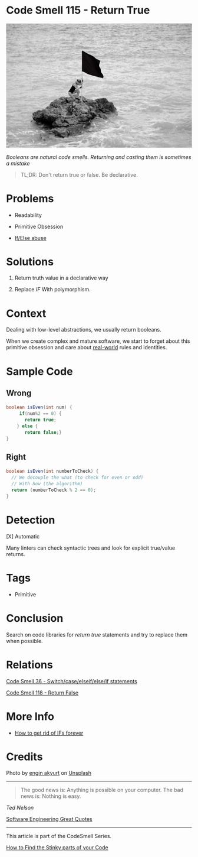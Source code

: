 # Code Smell 115 - Return True

![Code Smell 115 - Return True](Code%20Smell%20115%20-%20Return%20True.jpg)

*Booleans are natural code smells. Returning and casting them is sometimes a mistake*

> TL;DR: Don't return true or false. Be declarative.

# Problems

- Readability

- Primitive Obsession

- [If/Else abuse](https://github.com/mcsee/Software-Design-Articles/tree/main/Articles/Theory/How%20to%20Get%20Rid%20of%20Annoying%20IFs%20Forever/readme.md)

# Solutions

1. Return truth value in a declarative way

2. Replace *IF* With polymorphism.

# Context

Dealing with low-level abstractions, we usually return booleans. 

When we create complex and mature software, we start to forget about this primitive obsession and care about [real-world](https://github.com/mcsee/Software-Design-Articles/tree/main/Articles/Theory/The%20One%20and%20Only%20Software%20Design%20Principle/readme.md) rules and identities.

# Sample Code

## Wrong

[Gist Url]: # (https://gist.github.com/mcsee/973a11295d0d93baa620763dd8eff801)
```java
boolean isEven(int num) {
     if(num%2 == 0) {
       return true;
    } else {
       return false;}        
}
```

## Right

[Gist Url]: # (https://gist.github.com/mcsee/ab38ef6fcc5dd6dea98f1edb452e75e9)
```java
boolean isEven(int numberToCheck) {
  // We decouple the what (to check for even or odd)
  // With how (the algorithm)
  return (numberToCheck % 2 == 0);     
}
```

# Detection

[X] Automatic 

Many linters can check syntactic trees and look for explicit true/value returns.

# Tags

- Primitive

# Conclusion

Search on code libraries for *return true* statements and try to replace them when possible.

# Relations

[Code Smell 36 - Switch/case/elseif/else/if statements](https://github.com/mcsee/Software-Design-Articles/tree/main/Articles/Code%20Smells/Code%20Smell%2036%20-%20Switch%20case%20elseif%20else%20if%20statements/readme.md)

[Code Smell 118 - Return False](https://github.com/mcsee/Software-Design-Articles/tree/main/Articles/Code%20Smells/Code%20Smell%20118%20-%20Return%20False/readme.md)

# More Info

- [How to get rid of IFs forever](https://github.com/mcsee/Software-Design-Articles/tree/main/Articles/Theory/How%20to%20Get%20Rid%20of%20Annoying%20IFs%20Forever/readme.md)

# Credits

Photo by [engin akyurt](https://unsplash.com/@enginakyurt) on [Unsplash](https://unsplash.com/s/photos/flag)  

* * *

> The good news is: Anything is possible on your computer. The bad news is: Nothing is easy.

_Ted Nelson_
 
[Software Engineering Great Quotes](https://github.com/mcsee/Software-Design-Articles/tree/main/Articles/Quotes/Software%20Engineering%20Great%20Quotes/readme.md)

* * *

This article is part of the CodeSmell Series.

[How to Find the Stinky parts of your Code](https://github.com/mcsee/Software-Design-Articles/tree/main/Articles/Code%20Smells/How%20to%20Find%20the%20Stinky%20parts%20of%20your%20Code/readme.md)